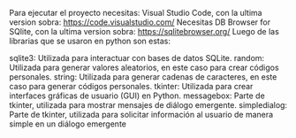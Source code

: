 Para ejecutar el proyecto necesitas:
Visual Studio Code, con la ultima version sobra: https://code.visualstudio.com/
Necesitas DB Browser for SQlite, con la ultima version sobra: https://sqlitebrowser.org/
Luego de las librarias que se usaron en python son estas:

sqlite3: Utilizada para interactuar con bases de datos SQLite.
random: Utilizada para generar valores aleatorios, en este caso para crear códigos personales.
string: Utilizada para generar cadenas de caracteres, en este caso para generar códigos personales.
tkinter: Utilizada para crear interfaces gráficas de usuario (GUI) en Python.
messagebox: Parte de tkinter, utilizada para mostrar mensajes de diálogo emergente.
simpledialog: Parte de tkinter, utilizada para solicitar información al usuario de manera simple en un diálogo emergente
